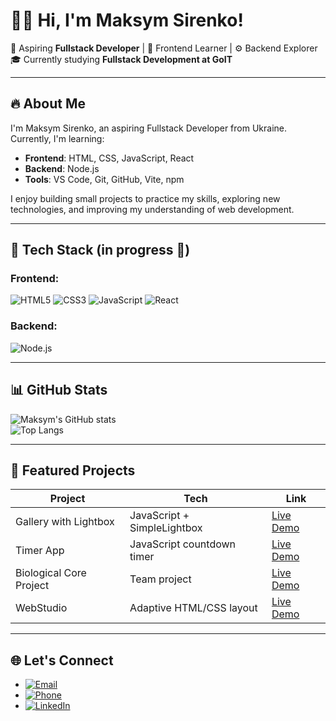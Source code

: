 # 👨‍💻 Hi, I'm Maksym Sirenko!  

🚀 Aspiring **Fullstack Developer** | 🎨 Frontend Learner | ⚙️ Backend Explorer  
🎓 Currently studying **Fullstack Development at GoIT**

---

## 🔥 About Me
I'm Maksym Sirenko, an aspiring Fullstack Developer from Ukraine. Currently, I'm learning:

- **Frontend**: HTML, CSS, JavaScript, React  
- **Backend**: Node.js
- **Tools**: VS Code, Git, GitHub, Vite, npm

I enjoy building small projects to practice my skills, exploring new technologies, and improving my understanding of web development.

---

## 🧰 Tech Stack (in progress 🚧)
### Frontend:
![HTML5](https://img.shields.io/badge/HTML5-E34F26?style=flat&logo=html5&logoColor=white) 
![CSS3](https://img.shields.io/badge/CSS3-1572B6?style=flat&logo=css3&logoColor=white) 
![JavaScript](https://img.shields.io/badge/JavaScript-F7DF1E?style=flat&logo=javascript&logoColor=black) 
![React](https://img.shields.io/badge/React-61DAFB?style=flat&logo=react&logoColor=black)  

### Backend:
![Node.js](https://img.shields.io/badge/Node.js-339933?style=flat&logo=node.js&logoColor=white)

---

## 📊 GitHub Stats
![Maksym's GitHub stats](https://github-readme-stats.vercel.app/api?username=Maksym-Sirenko&show_icons=true&theme=tokyonight)  
![Top Langs](https://github-readme-stats.vercel.app/api/top-langs/?username=Maksym-Sirenko&layout=compact&theme=tokyonight)  

---

## 🚀 Featured Projects

| Project | Tech | Link |
|---------|------|------|
| Gallery with Lightbox | JavaScript + SimpleLightbox | [Live Demo](https://maksym-sirenko.github.io/goit-js-hw-12/) |
| Timer App | JavaScript countdown timer | [Live Demo](https://maksym-sirenko.github.io/goit-js-hw-10/) |
| Biological Core Project | Team project | [Live Demo](https://zvyacheslavv.github.io/biological-core-project/) |
| WebStudio | Adaptive HTML/CSS layout | [Live Demo](https://maksym-sirenko.github.io/goit-markup-hw-06/) |

---

## 🌐 Let's Connect
- [![Email](https://img.shields.io/badge/Email-toyotasan@gmail.com-c14438?style=flat&logo=gmail&logoColor=white)](mailto:toyotasan@gmail.com)  
- [![Phone](https://img.shields.io/badge/Phone-%2B380979205310-25D366?style=flat&logo=whatsapp&logoColor=white)](tel:+380979205310)  
- [![LinkedIn](https://img.shields.io/badge/LinkedIn-Maksym--Sirenko-blue?style=flat&logo=linkedin&logoColor=white)](https://www.linkedin.com/in/maksym-sirenko/)  


